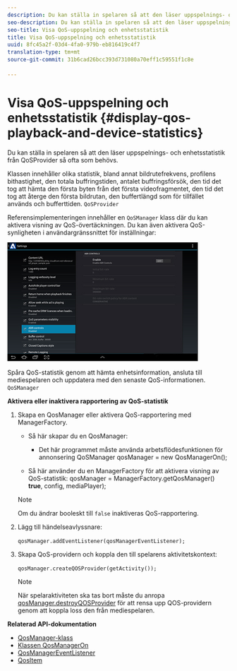 ```yaml
---
description: Du kan ställa in spelaren så att den läser uppspelnings- och enhetsstatistik från QoSProvider så ofta som behövs.
seo-description: Du kan ställa in spelaren så att den läser uppspelnings- och enhetsstatistik från QoSProvider så ofta som behövs.
seo-title: Visa QoS-uppspelning och enhetsstatistik
title: Visa QoS-uppspelning och enhetsstatistik
uuid: 8fc45a2f-03d4-4fa0-979b-eb816419c4f7
translation-type: tm+mt
source-git-commit: 31b6cad26bcc393d731080a70eff1c59551f1c8e

---
```



# Visa QoS-uppspelning och enhetsstatistik {#display-qos-playback-and-device-statistics}

Du kan ställa in spelaren så att den läser uppspelnings- och enhetsstatistik från QoSProvider så ofta som behövs.

Klassen innehåller olika statistik, bland annat bildrutefrekvens, profilens bithastighet, den totala buffringstiden, antalet buffringsförsök, den tid det tog att hämta den första byten från det första videofragmentet, den tid det tog att återge den första bildrutan, den buffertlängd som för tillfället används och bufferttiden. `QoSProvider`

Referensimplementeringen innehåller en `QoSManager` klass där du kan aktivera visning av QoS-övertäckningen. Du kan även aktivera QoS-synligheten i användargränssnittet för inställningar:

![](assets/qos-configuration.jpg)

Spåra QoS-statistik genom att hämta enhetsinformation, ansluta till mediespelaren och uppdatera med den senaste QoS-informationen. `QoSManager`

**Aktivera eller inaktivera rapportering av QoS-statistik**

1. Skapa en QosManager eller aktivera QoS-rapportering med ManagerFactory.

   * Så här skapar du en QosManager:
      * Det här programmet måste använda arbetsflödesfunktionen för annonsering
   QoSManager qosManager = new QosManagerOn();

   * Så här använder du en ManagerFactory för att aktivera visning av QoS-statistik:
   qosManager = ManagerFactory.getQosManager()
   <b>true</b>, config, mediaPlayer);

   >[!NOTE]
   >
   >Om du ändrar booleskt till `false` inaktiveras QoS-rapportering.

2. Lägg till händelseavlyssnare:

   `qosManager.addEventListener(qosManagerEventListener);`

3. Skapa QoS-providern och koppla den till spelarens aktivitetskontext:

   `qosManager.createQOSProvider(getActivity());`

   >[!NOTE]
   >
   >När spelaraktiviteten ska tas bort måste du anropa [qosManager.destroyQOSProvider](https://help.adobe.com/en_US/primetime/reference_implementation/android/javadoc/com/adobe/primetime/reference/manager/QosManager.html#destroyQOSProvider()) för att rensa upp QOS-providern genom att koppla loss den från mediespelaren.

**Relaterad API-dokumentation**

* [QosManager-klass](https://help.adobe.com/en_US/primetime/api/reference_implementation/android/javadoc/com/adobe/primetime/reference/manager/QosManager.html)
* [Klassen QosManagerOn](https://help.adobe.com/en_US/primetime/api/reference_implementation/android/javadoc/com/adobe/primetime/reference/manager/QosManagerOn.html)
* [QosManagerEventListener](https://help.adobe.com/en_US/primetime/api/reference_implementation/android/javadoc/com/adobe/primetime/reference/manager/QosManager.QosManagerEventListener.html)
* [QosItem](https://help.adobe.com/en_US/primetime/api/reference_implementation/android/javadoc/com/adobe/primetime/reference/manager/QosManager.QosItem.html)
